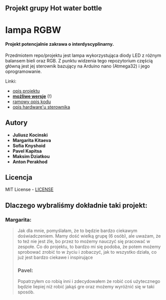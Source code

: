 ## Projekt grupy Hot water bottle

# lampa RGBW 
#### Projekt potencjalnie zakrawa o interdyscyplinarny.

Przedmiotem repo/projektu jest lampa wykorzystująca diody LED z różnym balansem bieli oraz RGB. 
Z punktu widzenia tego repozytorium częścią główną jest jej sterownik bazujący na Arduino nano (Atmega32) i jego oprogramowanie.

Linki:
 - [opis projektu](misc/projekt.md)
 - [**możliwe wersje**](docs/variations.md) (!)
 - [ramowy opis kodu](misc/plan.md)
 - [opis hardware'u sterownika](docs/circuit.md)


## Autory

* **Juliusz Kocinski**
* **Margarita Kitaeva**
* **Sofia Knyshoid**
* **Pavel Kapitsa**
* **Maksim Dziatkou**
* **Anton Perakhod**


## Licencja

MIT License - [LICENSE](LICENSE)

## Dlaczego wybraliśmy dokładnie taki projekt:

### Margarita:
> Jak dla mnie, pomyślałam, że to będzie bardzo ciekawym doświadczeniem. Mamy dość wielką grupę (6 osób), ale uważam, że to też nie jest źle, bo przez to możemy nauczyć się pracować w zespołe. Co do projektu, to bardzo mi się podoba, że potem możemy sprobować zrobić to w życiu i zobaczyć, jak to wszystko działa, co już jest bardzo ciekawe i inspirujące
> ### Pavel:
> Popatrzyłem co robią inni i zdecydowałem że robić coś użytecznego będzie liepiej niż robić jakąś gre oraz możemy wyróżnić się w taki sposób.
